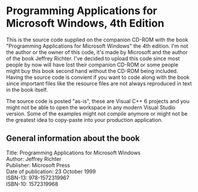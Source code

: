 # Programming Applications for Microsoft Windows, 4th Edition

This is the source code supplied on the companion CD-ROM with the book "Programming Applications for Microsoft Windows" the 4th edition. I'm not the author or the owner of this code, it's made by Microsoft and the author of the book Jeffrey Richter. I've decided to upload this code since most people by now will have lost their companion CD-ROM or some people might buy this book second hand without the CD-ROM being included. Having the source code is convient if you want to code along with the book since important files like the resource files are not always reproduced in text in the book itself. 

The source code is posted "as-is", these are Visual C++ 6 projects and you might not be able to open the workspace in any modern Visual Studio version. Some of the examples might not compile anymore or might not be the greatest idea to copy-paste into your production application. 

## General information about the book
Title: Programming Applications for Microsoft Windows<br/>
Author: Jeffrey Richter<br/>
Publisher: Microsoft Press<br/>
Date of publication: 23 October 1999<br/>
ISBN-13: 978-1572319967<br/>
ISBN-10: 1572319968<br/>

